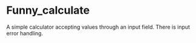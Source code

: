 # Funny_calculate
A simple calculator accepting values through an input field. There is input error handling.
